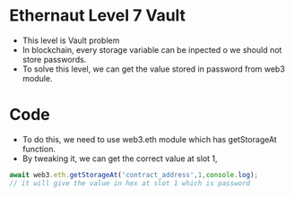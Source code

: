 
# Ethernaut Level 7 Vault

- This level is Vault problem
- In blockchain, every storage variable can be inpected o we should not store passwords.
- To solve this level, we can get the value stored in password from web3 module.

# Code
- To do this, we need to use web3.eth module which has getStorageAt function.
- By tweaking it, we can get the correct value at slot 1,
```javascript
await web3.eth.getStorageAt('contract_address',1,console.log);
// it will give the value in hex at slot 1 which is password 
```